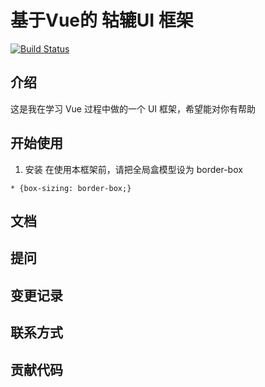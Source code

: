 # 基于Vue的 轱辘UI 框架

[![Build Status](https://www.travis-ci.org/yuyuye958/GuLu-UI.svg?branch=master)](https://www.travis-ci.org/yuyuye958/GuLu-UI)

## 介绍
这是我在学习 Vue 过程中做的一个 UI 框架，希望能对你有帮助

## 开始使用
1. 安装
在使用本框架前，请把全局盒模型设为 border-box
```
* {box-sizing: border-box;}
```

## 文档

## 提问

## 变更记录

## 联系方式

## 贡献代码

